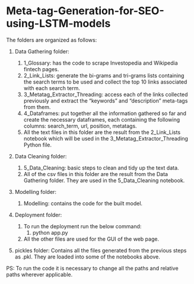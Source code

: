 # Meta-tag-Generation-for-SEO-using-LSTM-models

The folders are organized as follows:

1. Data Gathering folder:
    1. 1_Glossary: has the code to scrape Investopedia and Wikipedia fintech pages.
    2.	2_Link_Lists: generate the bi-grams and tri-grams lists containing the search terms to be used and collect the top 10 links associated with each search term.
    3.	3_Metatag_Extractor_Threading: access each of the links collected previously and extract the “keywords” and “description” meta-tags from them.
    4.	4_Dataframes: put together all the information gathered so far and create the necessary dataframes, each containing the following columns: search_term, url, position, metatags.
    5.	All the text files in this folder are the result from the 2_Link_Lists notebook which will be used in the 3_Metatag_Extractor_Threading Python file.

2. Data Cleaning folder:
    1.	5_Data_Cleaning: basic steps to clean and tidy up the text data.
    2.	All of the csv files in this folder are the result from the Data Gathering folder. They are used in the 5_Data_Cleaning  notebook.

3. Modelling folder:
    1. Modelling: contains the code for the built model.

4.	Deployment folder:
    1. To run the deployment run the below command:
        1.	python app.py
    2.	All the other files are used for the GUI of the web page.

5. pickles folder:
    Contains all the files generated from the previous steps as .pkl. They are loaded into some of the notebooks above.

PS: To run the code it is necessary to change all the paths and relative paths wherever applicable.
